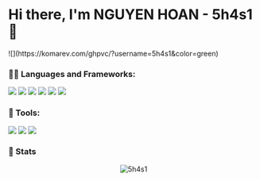 # Hi there, I'm NGUYEN HOAN - 5h4s1 👋

<p align="left">
![](https://komarev.com/ghpvc/?username=5h4s1&color=green) 
</p>

<h3 align="left">👨‍💻 Languages and Frameworks:</h3>

<p>
 
![](https://badges.aleen42.com/src/javascript.svg)
![](https://badges.aleen42.com/src/node.svg)
![](https://badges.aleen42.com/src/python.svg)
![](/assets/php.svg)
![](/assets/mysql.svg)
![](/assets/discord-js.svg)
</p>


<h3 align="left">🔧 Tools:</h3>
<p>
 
![](https://badges.aleen42.com/src/visual_studio_code.svg)
![](https://badges.aleen42.com/src/docker.svg)
![](/assets/linux.svg) 
 
</p>
<h3>🎉 Stats</h3>
<p align="center">
<img src="https://github-readme-stats.vercel.app/api?username=5h4s1&show_icons=true&theme=dracula&count_private=true" alt="5h4s1">
</p>
